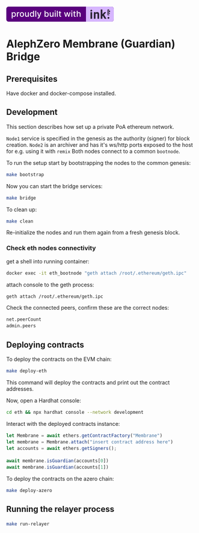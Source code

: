 [![Built with ink!](https://raw.githubusercontent.com/paritytech/ink/master/.images/badge_flat.svg)](https://github.com/paritytech/ink)

# AlephZero Membrane (Guardian) Bridge

## Prerequisites

Have docker and docker-compose installed.

## Development

This section describes how set up a private PoA ethereum network.

`Node1` service is specified in the genesis as the authority (signer) for block creation.
`Node2` is an archiver and has it's ws/http ports exposed to the host for e.g. using it with `remix`
Both nodes connect to a common `bootnode`.

To run the setup start by bootstrapping the nodes to the common genesis:

```bash
make bootstrap
```

Now you can start the bridge services:

```bash
make bridge
```

To clean up:

```bash
make clean
```

Re-initialize the nodes and run them again from a fresh genesis block.

### Check eth nodes connectivity

get a shell into running container:

```bash
docker exec -it eth_bootnode "geth attach /root/.ethereum/geth.ipc"
```

attach console to the geth process:

```bash
geth attach /root/.ethereum/geth.ipc
```

Check the connected peers, confirm these are the correct nodes:

```bash
net.peerCount
admin.peers
```

## Deploying contracts

To deploy the contracts on the EVM chain:

```bash
make deploy-eth
```

This command will deploy the contracts and print out the contract addresses.

Now, open a Hardhat console:

```bash
cd eth && npx hardhat console --network development
```

Interact with the deployed contracts instance:

```javascript
let Membrane = await ethers.getContractFactory("Membrane")
let membrane = Membrane.attach("insert contract address here")
let accounts = await ethers.getSigners();

await membrane.isGuardian(accounts[0])
await membrane.isGuardian(accounts[1])
```

To deploy the contracts on the azero chain:

```bash
make deploy-azero
```

## Running the relayer process

```bash
make run-relayer
```
